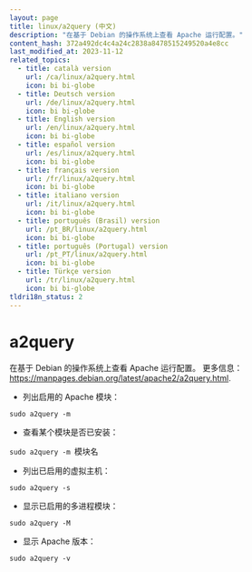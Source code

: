 ```yaml
---
layout: page
title: linux/a2query (中文)
description: "在基于 Debian 的操作系统上查看 Apache 运行配置。"
content_hash: 372a492dc4c4a24c2838a8478515249520a4e8cc
last_modified_at: 2023-11-12
related_topics:
  - title: català version
    url: /ca/linux/a2query.html
    icon: bi bi-globe
  - title: Deutsch version
    url: /de/linux/a2query.html
    icon: bi bi-globe
  - title: English version
    url: /en/linux/a2query.html
    icon: bi bi-globe
  - title: español version
    url: /es/linux/a2query.html
    icon: bi bi-globe
  - title: français version
    url: /fr/linux/a2query.html
    icon: bi bi-globe
  - title: italiano version
    url: /it/linux/a2query.html
    icon: bi bi-globe
  - title: português (Brasil) version
    url: /pt_BR/linux/a2query.html
    icon: bi bi-globe
  - title: português (Portugal) version
    url: /pt_PT/linux/a2query.html
    icon: bi bi-globe
  - title: Türkçe version
    url: /tr/linux/a2query.html
    icon: bi bi-globe
tldri18n_status: 2
---
```

# a2query

在基于 Debian 的操作系统上查看 Apache 运行配置。
更多信息：<https://manpages.debian.org/latest/apache2/a2query.html>.

- 列出启用的 Apache 模块：

`sudo a2query -m`

- 查看某个模块是否已安装：

`sudo a2query -m `<span class="tldr-var badge badge-pill bg-dark-lm bg-white-dm text-white-lm text-dark-dm font-weight-bold">模块名</span>

- 列出已启用的虚拟主机：

`sudo a2query -s`

- 显示已启用的多进程模块：

`sudo a2query -M`

- 显示 Apache 版本：

`sudo a2query -v`
